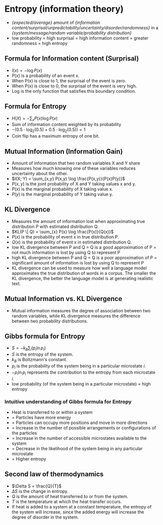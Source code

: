 # Entropy (information theory)
- *{expected/average}* amount of *{information content/surprisal/unpredictability/uncertainty/disorder/randomness}* in a *{system/message/random variable/probability distribution}*
- low probability = high surprisal = high information content = greater randomness = high entropy

## Formula for Information content (Surprisal)
- $I(x) = -\log P(x)$
- $P(x)$ is a probability of an event x.
- When P(x) is close to 1, the surprisal of the event is zero.
- When P(x) is close to 0, the surprisal of the event is very high.
- Log is the only function that satisfies this boundary condition.

## Formula for Entropy
- $H(X) = -\sum_{x} P(x) \log P(x)$
- Sum of information content weighted by its probability
- $-(0.5 \cdot \log_2(0.5) + 0.5 \cdot \log_2(0.5)) = 1$
- Coin flip has a maximum entropy of one bit.

## Mutual Information (Information Gain)
- Amount of information that two random variables X and Y share
- Measures how much knowing one of these variables reduces uncertainty about the other.
- $I(X; Y) = \sum_{x,y} P(x,y) \log \frac{P(x,y)}{P(x)P(y)}$
- $P(x,y)$ is the joint probability of X and Y taking values x and y.
- $P(x)$ is the marginal probability of X taking value x.
- $P(y)$ is the marginal probability of Y taking value y.

## KL Divergence
- Measures the amount of information lost when approximating true distribution P with estimated distribution Q. 
- $KL(P \| Q) = \sum_{x} P(x) \log \frac{P(x)}{Q(x)}$
- $P(x)$ is the probability of event x in true distribution P.
- $Q(x)$ is the probability of event x in estimated distribution Q.
- low KL divergence between P and Q = Q is a good approximation of P = not much information is lost by using Q to represent P
- high KL divergence between P and Q = Q is a poor approximation of P = significant amount of information is lost by using Q to represent P
- KL divergence can be used to measure how well a language model approximates the true distribution of words in a corpus. The smaller the KL divergence, the better the language model is at generating realistic text.

## Mutual Information vs. KL Divergence
- Mutual information measures the degree of association between two random variables, while KL divergence measures the difference between two probability distributions.

## Gibbs formula for Entropy
- $S = -k_B \sum_i (p_i \ln p_i)$
- $S$ is the entropy of the system.
- $k_B$ is Boltzmann's constant.
- $p_i$ is the probability of the system being in a particular microstate $i$.
- $-p_i \ln p_i$ represents the contribution to the entropy from each microstate $i$.
- low probability (of the system being in a particular microstate) = high entropy

### Intuitive understanding of Gibbs formula for Entropy
- Heat is transferred to or within a system
- = Particles have more energy
- = Particles can occupy more positions and move in more directions
- = Increase in the number of possible arrangements or configurations of the particles
- = Increase in the number of accessible microstates available to the system
- = Decrease in the likelihood of the system being in any particular microstate
- = Higher entropy

## Second law of thermodynamics
- $\Delta S = \frac{Q}{T}$
- $\Delta S$ is the change in entropy.
- $Q$ is the amount of heat transferred to or from the system.
- $T$ is the temperature at which the heat transfer occurs.
- If heat is added to a system at a constant temperature, the entropy of the system will increase, since the added energy will increase the degree of disorder in the system.
